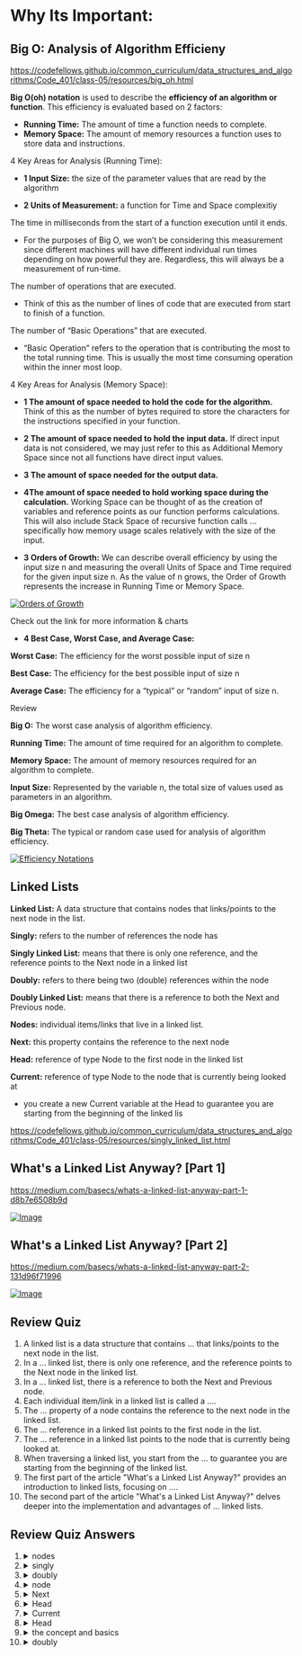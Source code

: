 # Why Its Important:

## Big O: Analysis of Algorithm Efficieny

<https://codefellows.github.io/common_curriculum/data_structures_and_algorithms/Code_401/class-05/resources/big_oh.html>

**Big O(oh) notation** is used to describe the **efficiency of an algorithm or function**. This efficiency is evaluated based on 2 factors:
- **Running Time:** The amount of time a function needs to complete.
- **Memory Space:** The amount of memory resources a function uses to store data and instructions.

 4 Key Areas for Analysis (Running Time):

- **1 Input Size:** the size of the parameter values that are read by the algorithm

- **2 Units of Measurement:** a function for Time and Space complexitiy

The time in milliseconds from the start of a function execution until it ends.
- For the purposes of Big O, we won’t be considering this measurement since different machines will have different individual run times depending on how powerful they are. Regardless, this will always be a measurement of run-time.

The number of operations that are executed.
- Think of this as the number of lines of code that are executed from start to finish of a function.

The number of “Basic Operations” that are executed.
- “Basic Operation” refers to the operation that is contributing the most to the total running time. This is usually the most time consuming operation within the inner most loop.

 4 Key Areas for Analysis (Memory Space):

- **1 The amount of space needed to hold the code for the algorithm.**
Think of this as the number of bytes required to store the characters for the instructions specified in your function.

- **2 The amount of space needed to hold the input data.**
If direct input data is not considered, we may just refer to this as Additional Memory Space since not all functions have direct input values.

- **3 The amount of space needed for the output data.**

- **4The amount of space needed to hold working space during the calculation.**
Working Space can be thought of as the creation of variables and reference points as our function performs calculations. This will also include Stack Space of recursive function calls … specifically how memory usage scales relatively with the size of the input.

- **3 Orders of Growth:** We can describe overall efficiency by using the input size n and measuring the overall Units of Space and Time required for the given input size n. As the value of n grows, the Order of Growth represents the increase in Running Time or Memory Space.

[![Orders of Growth](https://codefellows.github.io/common_curriculum/data_structures_and_algorithms/Code_401/class-05/resources/images/OrdersOfGrowth.png)](https://codefellows.github.io/common_curriculum/data_structures_and_algorithms/Code_401/class-05/resources/images/OrdersOfGrowth.png)

Check out the link for more information & charts

- **4 Best Case, Worst Case, and Average Case:**

**Worst Case:** The efficiency for the worst possible input of size n

**Best Case:** The efficiency for the best possible input of size n

**Average Case:** The efficiency for a “typical” or “random” input of size n.

Review

**Big O:** The worst case analysis of algorithm efficiency.

**Running Time:** The amount of time required for an algorithm to complete.

**Memory Space:** The amount of memory resources required for an algorithm to complete.

**Input Size:** Represented by the variable n, the total size of values used as parameters in an algorithm.

**Big Omega:** The best case analysis of algorithm efficiency.

**Big Theta:** The typical or random case used for analysis of algorithm efficiency.

[![Efficiency Notations](https://codefellows.github.io/common_curriculum/data_structures_and_algorithms/Code_401/class-05/resources/images/EfficiencyNotations.png)](https://codefellows.github.io/common_curriculum/data_structures_and_algorithms/Code_401/class-05/resources/images/EfficiencyNotations.png)


## Linked Lists

**Linked List:** A data structure that contains nodes that links/points to the next node in the list.

**Singly:** refers to the number of references the node has

**Singly Linked List:** means that there is only one reference, and the reference points to the Next node in a linked list

**Doubly:** refers to there being two (double) references within the node

**Doubly Linked List:** means that there is a reference to both the Next and Previous node.

**Nodes:** individual items/links that live in a linked list.

**Next:** this property contains the reference to the next node

**Head:** reference of type Node to the first node in the linked list

**Current:** reference of type Node to the node that is currently being looked at
- you create a new Current variable at the Head to guarantee you are starting from the beginning of the linked lis

<https://codefellows.github.io/common_curriculum/data_structures_and_algorithms/Code_401/class-05/resources/singly_linked_list.html>

## What's a Linked List Anyway? [Part 1]

<https://medium.com/basecs/whats-a-linked-list-anyway-part-1-d8b7e6508b9d>

[![Image](https://miro.medium.com/v2/resize:fit:1100/format:webp/1*Xokk6XOjWyIGCBujkJsCzQ.jpeg)](https://miro.medium.com/v2/resize:fit:1100/format:webp/1*Xokk6XOjWyIGCBujkJsCzQ.jpeg)


## What's a Linked List Anyway? [Part 2]

<https://medium.com/basecs/whats-a-linked-list-anyway-part-2-131d96f71996>

[![Image](https://miro.medium.com/v2/resize:fit:720/format:webp/1*cUehR5S18XSoVLaPNfNzlA.jpeg)](https://miro.medium.com/v2/resize:fit:720/format:webp/1*cUehR5S18XSoVLaPNfNzlA.jpeg)


## Review Quiz

1. A linked list is a data structure that contains ... that links/points to the next node in the list.
2. In a ... linked list, there is only one reference, and the reference points to the Next node in the linked list.
3. In a ... linked list, there is a reference to both the Next and Previous node.
4. Each individual item/link in a linked list is called a ....
5. The ... property of a node contains the reference to the next node in the linked list.
6. The ... reference in a linked list points to the first node in the list.
7. The ... reference in a linked list points to the node that is currently being looked at.
8. When traversing a linked list, you start from the ... to guarantee you are starting from the beginning of the linked list.
9. The first part of the article "What's a Linked List Anyway?" provides an introduction to linked lists, focusing on ....
10. The second part of the article "What's a Linked List Anyway?" delves deeper into the implementation and advantages of ... linked lists.

## Review Quiz Answers

1. <details><summary>nodes</summary>Answer 1: nodes</details>
2. <details><summary>singly</summary>Answer 2: singly</details>
3. <details><summary>doubly</summary>Answer 3: doubly</details>
4. <details><summary>node</summary>Answer 4: node</details>
5. <details><summary>Next</summary>Answer 5: Next</details>
6. <details><summary>Head</summary>Answer 6: Head</details>
7. <details><summary>Current</summary>Answer 7: Current</details>
8. <details><summary>Head</summary>Answer 8: Head</details>
9. <details><summary>the concept and basics</summary>Answer 9: the concept and basics</details>
10. <details><summary>doubly</summary>Answer 10: doubly</details>
